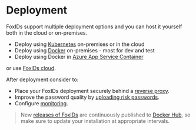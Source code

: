 ﻿# Deployment

FoxIDs support multiple deployment options and you can host it yourself both in the cloud or on-premises.

- Deploy using [Kubernetes](deployment-k8s.md) on-premises or in the cloud
- Deploy using [Docker](deployment-docker.md) on-premises - most for dev and test
- Deploy using Docker in [Azure App Service Container](deployment-azure.md) 

or use [FoxIDs cloud](https://www.foxids.com/action/createtenant).

After deployment consider to:

- Place your FoxIDs deployment securely behind a [reverse proxy](reverse-proxy.md).
- Improve the password quality by [uploading risk passwords](risk-passwords.md). 
- Configure [monitoring](monitoring.md).

> New [releases of FoxIDs](https://github.com/ITfoxtec/FoxIDs/releases) are continuously published to [Docker Hub](https://hub.docker.com/u/foxids), so make sure to update your installation at appropriate intervals.